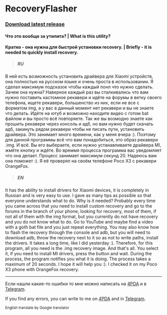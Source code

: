 # RecoveryFlasher

### [Download latest release](https://github.com/DaniilSkLi/RecoveryFlasher/releases/latest)

#### Что это вообще за утилита? | What is this utility?
**Кратко - она нужна для быстрой установки recovery. | Briefly - it is needed to quickly install recovery.**

> ##### RU
В ней есть возможность установить драйвера для Xiaomi устройств, она полностью на русском языке и очень проста в использовании. Я сделал максимум подсказок чтобы каждый понл что нужно сделать. Зачем она нужна? Наверное каждый раз вы сталкивались что вам нужно поставить кастомное рекавери и идёте на форумы в ветку своего телефона, ищете рекавери, большенство из них, если не все с форматом img, а у вас в данный момент нет рекавери и вы не знаете что делать. Идёте на ютуб и возможно находите видео с готом bat файлом и вы просто всё повторяете. Так же вы возмодно знаете как прошить рекавери через консоль и адб, но вам нужно будет скачать адб, закинуть рядом рекавери чтобы не писать пути, установить драйвера. Это занимает много времени, как у меня вчера :). Поэтому для данной программы всё что вам понадобиться, это образ рекавери .img. И всё. Вы его выбераете, если нужно устанавливаете драйвера MI, жмёте кнопку и ждёте. Во времмя процесса программа вас уведомляет что она делает. Процесс занимает максимум секунд 20. Надеюсь вам она поможет :). Я её проверял на своём телефоне Poco X3 с рекавери OrangeFox.

> ##### EN
It has the ability to install drivers for Xiaomi devices, it is completely in Russian and is very easy to use. I gave as many tips as possible so that everyone understands what to do. Why is it needed? Probably every time you came across that you need to install custom recovery and go to the forums in the branch of your phone, looking for recovery, most of them, if not all of them with the img format, but you currently do not have recovery and you do not know what to do. Go to YouTube and maybe find a video with a goth bat file and you just repeat everything. You may also know how to flash the recovery through the console and adb, but you will need to download adb, throw the recovery next to it so as not to write paths, install the drivers. It takes a long time, like I did yesterday :). Therefore, for this program, all you need is the .img recovery image. And that's all. You select it, if you need to install MI drivers, press the button and wait. During the process, the program notifies you what it is doing. The process takes a maximum of 20 seconds. I hope it will help you :). I checked it on my Poco X3 phone with OrangeFox recovery.

---

Если нашли какие-то ошибки то мне можно написать на [4PDA](https://4pda.to/forum/index.php?showuser=7402299) и в [Telegram](https://t.me/DaniilPublic).

If you find any errors, you can write to me on [4PDA](https://4pda.to/forum/index.php?showuser=7402299) and in [Telegram](https://t.me/DaniilPublic).

<sub>English translate by Google translator</sub>
